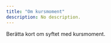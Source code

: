 ```yaml
---
title: "Om kursmoment" 
description: No description.
---
```


Berätta kort om syftet med kursmoment.





